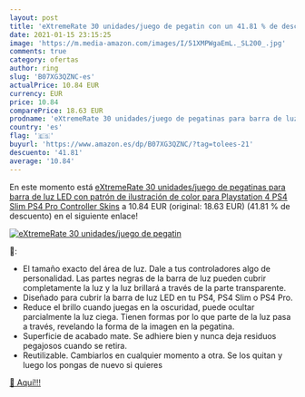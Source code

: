 ```yaml
---
layout: post
title: 'eXtremeRate 30 unidades/juego de pegatin con un 41.81 % de descuento'
date: 2021-01-15 23:15:25
image: 'https://m.media-amazon.com/images/I/51XMPWgaEmL._SL200_.jpg'
comments: true
category: ofertas
author: ring
slug: 'B07XG3QZNC-es'
actualPrice: 10.84 EUR
currency: EUR
price: 10.84
comparePrice: 18.63 EUR
prodname: 'eXtremeRate 30 unidades/juego de pegatinas para barra de luz LED con patrón de ilustración de color  para Playstation 4 PS4 Slim PS4 Pro Controller Skins'
country: 'es'
flag: '🇪🇸'
buyurl: 'https://www.amazon.es/dp/B07XG3QZNC/?tag=tolees-21'
descuento: '41.81'
average: '10.84'
---
```


En este momento está [eXtremeRate 30 unidades/juego de pegatinas para barra de luz LED con patrón de ilustración de color  para Playstation 4 PS4 Slim PS4 Pro Controller Skins](https://www.amazon.es/dp/B07XG3QZNC/?tag=tolees-21) a 10.84 EUR (original: 18.63 EUR) (41.81 %  de descuento) en el siguiente enlace!

[![eXtremeRate 30 unidades/juego de pegatin](https://m.media-amazon.com/images/I/51XMPWgaEmL._SL200_.jpg)](https://www.amazon.es/dp/B07XG3QZNC/?tag=tolees-21)

🔎:

- El tamaño exacto del área de luz. Dale a tus controladores algo de personalidad. Las partes negras de la barra de luz pueden cubrir completamente la luz y la luz brillará a través de la parte transparente.
- Diseñado para cubrir la barra de luz LED en tu PS4, PS4 Slim o PS4 Pro.
- Reduce el brillo cuando juegas en la oscuridad, puede ocultar parcialmente la luz ciega. Tienen formas por lo que parte de la luz pasa a través, revelando la forma de la imagen en la pegatina.
- Superficie de acabado mate. Se adhiere bien y nunca deja residuos pegajosos cuando se retira.
- Reutilizable. Cambiarlos en cualquier momento a otra. Se los quitan y luego los pongas de nuevo si quieres

[🛒 Aquí!!!](https://www.amazon.es/dp/B07XG3QZNC/?tag=tolees-21)
